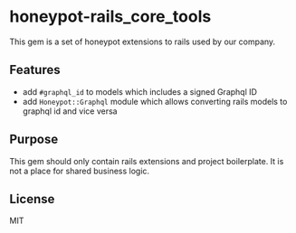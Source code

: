 # honeypot-rails_core_tools

This gem is a set of honeypot extensions to rails used by our company.

## Features

- add `#graphql_id` to models which includes a signed Graphql ID
- add `Honeypot::Graphql` module which allows converting rails models to graphql id and vice versa

## Purpose

This gem should only contain rails extensions and project boilerplate.
It is not a place for shared business logic.

## License

MIT
